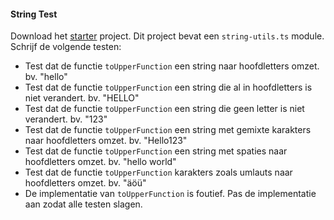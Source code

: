 #### String Test

Download het [starter](./starter.zip) project. Dit project bevat een `string-utils.ts` module. Schrijf de volgende testen:
- Test dat de functie `toUpperFunction` een string naar hoofdletters omzet. bv. "hello"
- Test dat de functie `toUpperFunction` een string die al in hoofdletters is niet verandert. bv. "HELLO"
- Test dat de functie `toUpperFunction` een string die geen letter is niet verandert. bv. "123"
- Test dat de functie `toUpperFunction` een string met gemixte karakters naar hoofdletters omzet. bv. "Hello123"
- Test dat de functie `toUpperFunction` een string met spaties naar hoofdletters omzet. bv. "hello world"
- Test dat de functie `toUpperFunction` karakters zoals umlauts naar hoofdletters omzet. bv. "äöü"
- De implementatie van `toUpperFunction` is foutief. Pas de implementatie aan zodat alle testen slagen.